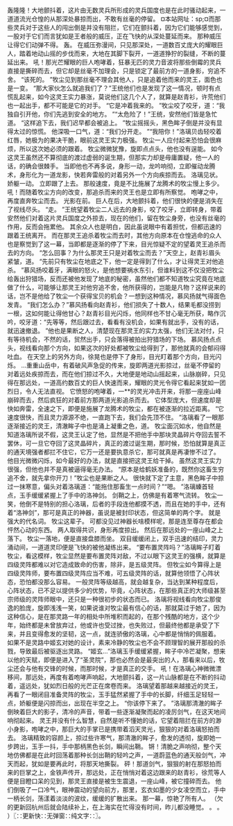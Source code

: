 轰隆隆！大地颤抖着，这片由无数灵兵所形成的灵兵国度也是在此时骚动起来，一道道流光仓惶的从那深处暴掠而出，不敢有丝毫的停留。
¤本站网址：sp;¤而那些灵兵对于这些人的闯出倒是并没有阻拦，它们在颤抖着，因为它们能够感觉到，一股对于它们而言犹如是王者般的威压，正在飞快的从深处蔓延而来。
那种威压让得它们动弹不得。
轰。
在威压弥漫间，只见那深处，一道数百丈庞大的耀眼巨人，踏着地动山摇的步伐而来，大地在其脚下裂开，一道道狰狞的裂缝，不断的蔓延出来。
吼！那光芒耀眼的巨人咆哮着，狂暴无匹的灵力音波将那些倒霉的灵兵直接是撕碎而去，但它却是丝毫不加理会，只是锁定了最前方的一道身影，穷追不舍。
“该死的。
”牧尘见到那丝毫不理会其他人，只是追着他而来的灵王，面色也是一变。
“那大家伙怎么就追我们了？”王统他们也是发现了这一情况，顿时有点慌乱起来，如今这灵王实力暴涨，莫说他们这几个人了，就算是赵青衫，许荒他们也一起出手，都不可能是它的对手。
“它是冲着我来的。
”牧尘咬了咬牙，道：“我独自引开他，你们先逃到安全的地方。
”“太危险了！”王统，安然他们皆是急忙道。
“这样追下去，我们迟早都会被追上。
”牧尘摇摇头，黑色眸子倒是并没有显得太过的惊慌。
他深吸一口气，道：“我们分开走。
”“我陪你！”洛璃贝齿轻咬着红唇，她极为的果决干脆，眼前这灵王实力极强。
牧尘一人应付起来恐怕会很麻烦，所以这次她必须的跟着。
牧尘微微犹豫，旋即点点头，他也没有逞能。
如今这灵王虽然还不算彻底的渡过虚弱的诞生期，但那实力却是毋庸置疑，他一人的话，的确会很棘手。
当即他也不再多说，身形一动，龙吟响彻，立即催动龙腾术，身形化为一道龙影，快若奔雷般的对着另外一个方向疾掠而去。
洛璃见状。
娇躯一动。
立即跟了上去。
那般速度，竟是不比施展了龙腾术的牧尘慢上多少。
吼！而随着牧尘方向的改变，那追杀而来的灵王也是立即有所察觉。
咆哮之中，再度直奔牧尘而去。
光影在前。
巨人在后，大地颤抖着，他们很快的便是消失在了视线尽头。
“走。
”王统望着牧尘二人远去的身影，咬了咬牙，立即转身，带着安然他们对着这片灵兵国度之外掠去，现在的他们，留在牧尘身旁，也没有丝毫的作用，反而会拖累他。
其余众人也是明白，因此虽说眼中有着担忧，但都迅速的跟着王统离开。
而在那灵王追杀着牧尘而去时，其他方向原本在仓惶逃命的众人也是察觉到了这一幕，当即都是逐渐的停了下来，目光惊疑不定的望着灵王追杀而去的方向。
“怎么回事？为什么那灵王只是对着牧尘而去？”天空上，赵青衫眉头紧皱，道。
“先前只有牧尘在地底之下，他一定是得到了什么，才让得灵王对他追杀。
”慕风扬咬着牙，满眼的怒火，是他想要祸水东引，但谁料到这不仅没把牧尘给轰出狩猎场，反而还被他发现了地底的秘密，虽然他们都不知道牧尘究竟在地底做了什么，可能够让那灵王对他穷追不舍，他所获得的，岂能是凡物？这样说来的话，岂不是他给了牧尘一个获得宝贝的机会？一想到这种情况，慕风扬就气得面色发青。
“我们怎么办？”慕风扬看向赵青衫，他们损失了十数人，结果毛都没捞到一根，这如何能让得他甘心？赵青衫目光闪烁，他同样也不甘心毫无所获，略作沉吟，咬牙道：“先等等，然后跟过去，看看有没机会，如果有就出手，没有的话，就迅速撤退。
”他也是果断之人，清楚现在那灵王的实力太强，他们无法对付，只有等待机会，不然的话，贸然出手，只会落得被拍出狩猎场的下场。
慕风扬点点头，视线看向那个方向，如果这次的好处都被牧尘给得到了，那他就真的会郁闷得吐血。
在天空上的另外方向，徐晃也是停下了身形，目光盯着那个方向，目光闪烁。
…重重山岳中，有着破风声急促的传来，旋即两道光影掠过，丝毫不停留的对着远处疾掠而去，而在他们掠过不久，大地便是地动山摇起来，山脉崩碎，只见得在那远处，一道高约数百丈的巨人快速而来，耀眼的灵光令得它看起来犹如一团烈日，令人无法直视。
它愤怒的咆哮着，一**的灵光冲击开来，将那一座座山峰崩碎而去，然后疯狂的对着前方那两道光影追杀而去。
它体型庞大，但速度却是快如奔雷，全速之下，即便是施展了龙腾术的牧尘，都在被逐渐的拉近距离。
“它速度很快，而且灵力源源不绝，一直跑下去，我们会先顶不住。
”洛璃看了一眼那逐渐接近的灵王，清澈眸子中也是涌上凝重之色，道。
牧尘面沉如水，他自然是知道洛璃所说不假，这灵王认定了他，显然是不把他手中那块灵晶碎片夺回去誓不罢休，可一旦它夺回了这灵晶碎片，真正的渡过诞生期，那时候，恐怕就算是真正的通天境强者都拦不住它，它万一还是要执意杀它，那可就真是再凄惨不过了。
他目光微微闪烁，如今最好的办法，就是直接把这灵王给干掉。
虽然这灵王实力很强，但他也并不是真被逼得毫无办法。
“原本是给鹤妖准备的，既然你这畜生穷追不舍，就先拿你开刀！”牧尘也是果断之人。
很快就下定了主意，黑色眸子中掠过一抹寒意，偏头对着洛璃道：“能拖住那畜生一点时间？”“嗯。
”洛璃螓首轻点，玉手缓缓紧握上了手中的洛神剑。
剑鞘之上，仿佛是有着寒气流转。
牧尘一笑，他倒不是特别的担心洛璃，后者的手段连他都摸不透，而且在她的手中，还有着“洛神剑”，那可是真正的神器，虽说是被封印状态，但这简单的两个字。
就是强大的代名词。
牧尘这辈子。
可都没见过神器长啥模样呢，那是连至尊存在都会怦然心动的东西。
两人取得共识，身形再度掠出。
然后在那远处的一座山峰之上落下。
牧尘一落地，便是直接盘膝而坐。
双目缓缓闭上，双手迅速的结印，灵力涌动间，一道道灵印便是飞快的被他凝练出来。
“要布置灵阵吗？”洛璃眸子盯着牧尘，看这模样，牧尘显然是要布置灵阵对敌，不过以眼下这灵王的强横，就算是四级灵阵都难以对它造成致命的伤害，除非，是五级灵阵。
但牧尘如今算得上是四级灵阵师，要布置四级灵阵应当不难，可五级灵阵的话，就算他领悟了心阵状态，恐怕都没那么容易。
一般灵阵等级越高，就会越复杂，当达到某种程度后，心阵状态，已不足以提供多少的优势，毕竟，心阵状态，在那些真正的大师级甚至宗师级的灵阵师眼中，还只是一种很初步的状态而已。
洛璃将视线看向牧尘那俊逸的脸庞，旋即浅浅一笑，如果说谁对牧尘最有信心的话，那就莫过于她了，因为这种信心，是在那灵路一年的相处中所堆积而起的，在那个残酷的地方，这个少年，始终都是未曾放弃过，他或许也受过挫，也失败过，但最终他都是承受了下来，并且变得愈发的坚韧，这一点，就连骄傲的洛璃，心中都是悄悄的佩服着。
如果不是灵路中姬玄对她的设计，素来冷静的牧尘也不会不顾理智的展开那般的杀戮，导致最后被驱逐出灵路。
“姬玄…”洛璃玉手缓缓紧握，眸子中冷芒凝聚，想来以他的天赋，即便是进入了“圣灵院”，那也必然会是最突出的人，那看来以后，牧尘还会与他有交锋的时候，而那时候，才是真正的交手。
吼！在洛璃心神微微漂移间，那远处，再度有着咆哮声响起，大地颤抖着，这一片山脉都是在不断的抖动着，遥远处，犹如烈日般的光芒正在席卷而来。
洛璃望着那越来越接近的灵王，再看了一眼闭目准备灵阵的牧尘，玉手猛然紧握了手中的长脚，纤细玉足轻轻一点，娇躯便是闪掠而出，出现在半空之上。
“你该停下来了。
”洛璃那清澈的眸子倒映着巨大的影子，清冷的声音，带着一些逐渐凝聚而起的凌厉剑气，在这天地间响彻起来。
灵王并没有什么智慧，自然是听不懂她的话，它望着阻拦在前方的渺小身影，咆哮之中，那巨大的手掌已是携带着滔天灵光，狠狠的对着洛璃怒拍而去。
洛璃精致的容颜上，掠过些许寒气，那清澈的眸子，愈发的透彻，旋即她一步跨出，玉手一抖，手中那柄黑色长剑，瞬间出鞘。
锵！清脆之声响彻，整个天地仿佛都是在此时回荡着那种长剑出鞘的轻吟之声，一道蔚蓝色的通天般剑气，冲天而起，犹如是要再此时，将那天地撕裂。
砰！那道剑气，狠狠的射在那怒拍而来的巨掌之上，金铁声传开，那远处，正在悄悄对着这边跟来的赵青衫，徐荒等人便是目瞪口呆的见到，那灵王直接是被生生震退，一座山峰，被它撞碎而去。
他们倒吸了一口冷气，眼神震动的望向前方，那里，玄衣如墨的少女凌空而立，手中一柄长剑，荡漾着淡淡的波纹，缓缓的扩散出来。
那一幕，惊艳了所有人。
（欠的更新回杭州后就会陆续补上，在上海实在忙得没有时间，昨儿都没睡觉。
。
。
）〖∷更新快∷无弹窗∷纯文字∷〗。
